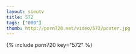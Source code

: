 ```yaml
--- 
layout: sieutv
title: 572
tags: ["000"]
thumb: http://porn720.net/video/572/poster.jpg
---
```

{% include porn720 key="572" %} 
